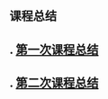 ## 课程总结



## . [第一次课程总结](https://github.com/saturn-lab/BDMI-2020A/blob/master/Memos/Study-Memo/48-Day1.md)

## . [第二次课程总结](https://github.com/saturn-lab/BDMI-2020A/blob/master/Memos/Study-Memo/48-Day2.md)
